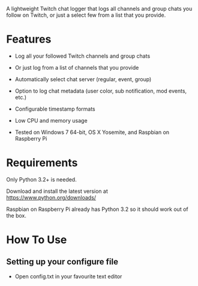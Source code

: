 A lightweight Twitch chat logger that logs all channels and group chats you follow on Twitch, or just a select few from a list that you provide.

# Features

* Log all your followed Twitch channels and group chats

* Or just log from a list of channels that you provide

* Automatically select chat server (regular, event, group)

* Option to log chat metadata (user color, sub notification, mod events, etc.)

* Configurable timestamp formats

* Low CPU and memory usage

* Tested on Windows 7 64-bit, OS X Yosemite, and Raspbian on Raspberry Pi

# Requirements

Only Python 3.2+ is needed.

Download and install the latest version at https://www.python.org/downloads/

Raspbian on Raspberry Pi already has Python 3.2 so it should work out of the box.

# How To Use

## Setting up your configure file

* Open config.txt in your favourite text editor